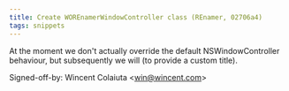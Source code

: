 ```yaml
---
title: Create WOREnamerWindowController class (REnamer, 02706a4)
tags: snippets
---
```


At the moment we don't actually override the default NSWindowController behaviour, but subsequently we will (to provide a custom title).

Signed-off-by: Wincent Colaiuta &lt;win@wincent.com&gt;
